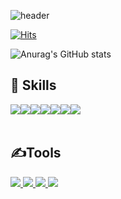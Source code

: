 ![header](https://capsule-render.vercel.app/api?type=wave&color=auto&height=300&section=header&text=SeongHyeon%20👇&animation=twinkling&Git&fontSize=70)


[![Hits](https://hits.seeyoufarm.com/api/count/incr/badge.svg?url=https%3A%2F%2Fgithub.com%2Fzkti123&count_bg=%2318B284&title_bg=%23555555&icon=&icon_color=%23E7E7E7&title=github&edge_flat=false)](https://hits.seeyoufarm.com)

![Anurag's GitHub stats](https://github-readme-stats.vercel.app/api?username=zkti123&show_icons=true&theme=shades-of-purple)

## 💪 Skills

<div style="display:flex; flex-direction:row;">
    <img src="https://img.shields.io/badge/Java-007396?style=for-the-badge&logo=Java&logoColor=white"> 
    <img src="https://img.shields.io/badge/SpringBoot-6DB33F?style=for-the-badge&logo=springboot&logoColor=white"> 
    <img src="https://img.shields.io/badge/mysql-4479A1?style=for-the-badge&logo=mysql&logoColor=white">
    <img src="https://img.shields.io/badge/mariadb-000000?style=for-the-badge&logo=mariadb&logoColor=white">
    <br>
   <img src="https://img.shields.io/badge/JPA-003396?style=flat&logo=Java&logoColor=white">
   <img src="https://img.shields.io/badge/MyBatis-F05537?style=flat&logo=Java&logoColor=white">
  <img src="https://img.shields.io/badge/apachemaven-C71A36?style=for-the-badge&logo=apachemaven&logoColor=white">
 </div><br>
</div>

## ✍Tools
<div style="display:flex; flex-direction:row;">
     <a href="https://encouraging-bearberry-463.notion.site/3a65647208724c9cbac1fed342f13053?pvs=4" target="_blank"><img src="https://img.shields.io/badge/notion-000000?style=for-the-badge&logo=notion&logoColor=white">
    <img src="https://img.shields.io/badge/slack-4A154B?style=for-the-badge&logo=slack&logoColor=white">
    <img src="https://img.shields.io/badge/github-181717?style=for-the-badge&logo=github&logoColor=white"> 
    <img src="https://img.shields.io/badge/swagger-85EA2D?style=for-the-badge&logo=swagger&logoColor=white">
 </div><br>
</div>
